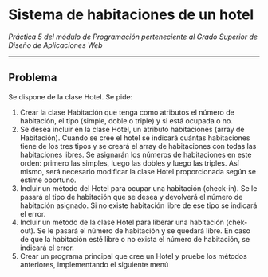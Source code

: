 # Sistema de habitaciones de un hotel
_Práctica 5 del módulo de Programación perteneciente al Grado Superior de Diseño de Aplicaciones Web_
<br><hr>
## Problema
Se dispone de la clase Hotel. Se pide: 
1. Crear la clase Habitación que tenga como atributos el número de habitación, el 
tipo (simple, doble o triple) y si está ocupada o no.
2. Se desea incluir en la clase Hotel, un atributo habitaciones (array de 
Habitación). Cuando se cree el hotel se indicará cuántas habitaciones tiene de 
los tres tipos y se creará el array de habitaciones con todas las habitaciones 
libres. Se asignarán los números de habitaciones en este orden: primero las 
simples, luego las dobles y luego las triples. Así mismo, será necesario modificar 
la clase Hotel proporcionada según se estime oportuno.
3. Incluir un método del Hotel para ocupar una habitación (check-in). Se le pasará
el tipo de habitación que se desea y devolverá el número de habitación asignado. 
Si no existe habitación libre de ese tipo se indicará el error.
4. Incluir un método de la clase Hotel para liberar una habitación (chek-out). Se le 
pasará el número de habitación y se quedará libre. En caso de que la habitación 
esté libre o no exista el número de habitación, se indicará el error.
5. Crear un programa principal que cree un Hotel y pruebe los métodos anteriores, 
implementando el siguiente menú
